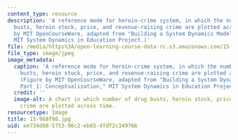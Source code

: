 ```yaml
---
content_type: resource
description: 'A reference mode for heroin-crime system, in which the number of drug
  busts, heroin stock, price, and revenue-raising crime are plotted across time. (Figure
  by MIT OpenCourseWare, adapted from "Building a System Dynamics Model, Part 1: Conceptualization,"
  MIT System Dynamics in Education Project.)'
file: /media/https%3A/open-learning-course-data-rc.s3.amazonaws.com/15-988-system-dynamics-self-study-fall-1998-spring-1999/ee734d88575396c2eb654fdf2c349766_15-988f98.jpg
file_type: image/jpeg
image_metadata:
  caption: 'A reference mode for heroin-crime system, in which the number of drug
    busts, heroin stock, price, and revenue-raising crime are plotted across time.
    (Figure by MIT OpenCourseWare, adapted from "Building a System Dynamics Model,
    Part 1: Conceptualization," MIT System Dynamics in Education Project.)'
  credit: ''
  image-alt: A chart in which number of drug busts, heroin stock, price, and revenue-raising
    crime are plotted across time.
resourcetype: Image
title: 15-988f98.jpg
uid: ee734d88-5753-96c2-eb65-4fdf2c349766
---
```

